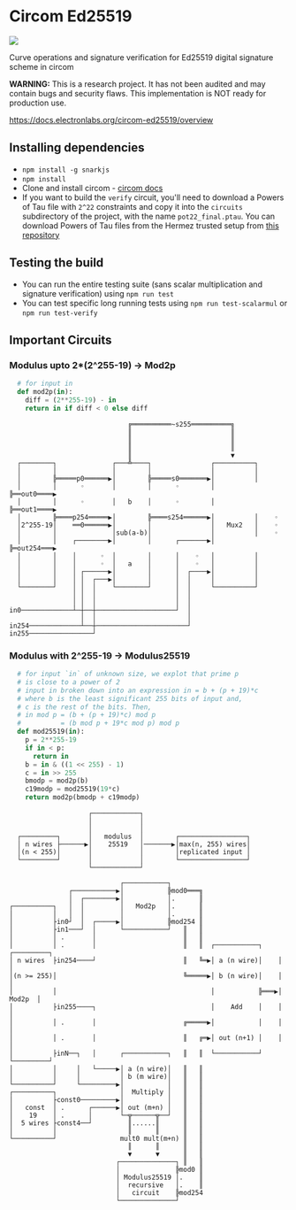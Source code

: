 # Circom Ed25519

<img src="https://github.com/Electron-Labs/circom-ed25519/actions/workflows/actions.yml/badge.svg?branch=master">

Curve operations and signature verification for Ed25519 digital signature scheme in circom 

**WARNING:** This is a research project. It has not been audited and may contain bugs and security flaws. This implementation is NOT ready for production use.

https://docs.electronlabs.org/circom-ed25519/overview


## Installing dependencies
- `npm install -g snarkjs`
- `npm install`
- Clone and install circom - [circom docs](https://docs.circom.io/getting-started/installation/)
- If you want to build the `verify` circuit, you'll need to download a Powers of Tau file with `2^22` constraints and copy it into the `circuits` subdirectory of the project, with the name `pot22_final.ptau`. You can download Powers of Tau files from the Hermez trusted setup from [this repository](https://github.com/iden3/snarkjs#7-prepare-phase-2)

## Testing the build
- You can run the entire testing suite (sans scalar multiplication and signature verification) using `npm run test`
- You can test specific long running tests using `npm run test-scalarmul` or `npm run test-verify`

## Important Circuits

### Modulus upto 2*(2^255-19) -> Mod2p
```python
  # for input in
  def mod2p(in):
    diff = (2**255-19) - in
    return in if diff < 0 else diff
```

```                                                                                
                              ╔══════════~s255══════════╗                 
                              ║                         ║                 
                              ║                         ║                 
                              ║                         ║                 
                              ║                         ▼                 
  ┌────────┐              ┌───╩────┐               ┌──────────┐           
  │        │              │        │               │          │           
  │        ╠═════p0══════▶│        ╠═════s0═══════▶│          │           
  │        │      ◦       │        │      ◦        │          ╠══out0════▶
  │        │      ◦       │   b    │      ◦        │          ╠══out1════▶
  │        ╠════p254═════▶│        ╠════s254══════▶│          │    ◦      
  │2^255-19│    ══0══════▶│        │               │   Mux2   │    ◦      
  │        │              │sub(a-b)│               │          │    ◦      
  │        │    ┌────────▶│        │      ┌───────▶│          ╠═out254═══▶
  │        │    │      ◦  │        │      │    ◦   │          │           
  │        │    │      ◦  │   a    │      │    ◦   │          │           
  │        │    │ ┌──────▶│        │      │  ┌────▶│          │           
  │        │    │ │  ┌───▶│        │      │  │     │          │           
  └────────┘    │ │  │    └────────┘      │  │     └──────────┘           
                │ │  │                    │  │                            
                │ │  │                    │  │                            
in0─────────────┴─┼──┼────────────────────┘  │                            
                  │  │                       │                            
in254─────────────┴──┼───────────────────────┘                            
in255────────────────┘ 
```                                                                                        

### Modulus with 2^255-19 -> Modulus25519
```python
  # for input `in` of unknown size, we explot that prime p
  # is close to a power of 2
  # input in broken down into an expression in = b + (p + 19)*c
  # where b is the least significant 255 bits of input and,
  # c is the rest of the bits. Then,
  # in mod p = (b + (p + 19)*c) mod p
  #          = (b mod p + 19*c mod p) mod p
  def mod25519(in):
    p = 2**255-19
    if in < p:
      return in
    b = in & ((1 << 255) - 1)
    c = in >> 255
    bmodp = mod2p(b)
    c19modp = mod25519(19*c)
    return mod2p(bmodp + c19modp)
```
```
                    ┌────────────┐
                    │            │
                    │            │
  ┌─────────┐       │   modulus  │        ┌─────────────────┐
  │ n wires ├──────▶│    25519   │───────▶│max(n, 255) wires│
  │(n < 255)│       │            │        │replicated input │
  └─────────┘       │            │        └─────────────────┘
                    └────────────┘
```

```
                            ┌───────────┐                                       
               ┌───────────▶│           ╠mod0═══╗                               
               │  ┌────────▶│           │.      ║                               
┌──────────┐   │  │         │   Mod2p   │.      ║                               
│          │   │  │         │           │.      ║                               
│          ├in0┘  │  ┌─────▶│           ╠mod254 ║                               
│          ├in1───┘  │      └───────────┘   ║   ║                               
│          │ .       │                      ║   ║                               
│          │ .       │                      ║   ║  ┌───────────┐    ┌─────────┐
│ n wires  ├in254────┘                      ║   ╚═▶│ a (n wire)│    │         │
│(n >= 255)│                                ╚═════▶│ b (n wire)│    │         │
│          │                                       │           ╠═══▶│  Mod2p  │
│          ├in255────┐                             │    Add    │    │         │
│          │ .       │                      ╔═════▶│           │    │         │
│          │ .       │                      ║   ╔═▶│ out (n+1) │    │         │
│          ├inN──┐   │      ┌───────────┐   ║   ║  └───────────┘    └─────────┘
│          │     │   └─────▶│ a (n wire)│   ║   ║                               
│          │     │          │ b (m wire)│   ║   ║                               
└──────────┘     └─────────▶│           │   ║   ║                               
┌──────────┐                │  Multiply │   ║   ║                               
│          ├const0─────────▶│           │   ║   ║                               
│   const  │ .      ┌──────▶│ out (m+n) │   ║   ║                               
│    19    │ .      │       └─╦──────╦──┘   ║   ║                               
│  5 wires ├const4──┘         ║......║      ║   ║                               
│          │                  ║      ║      ║   ║                               
└──────────┘                mult0 mult(m+n) ║   ║                               
                              ║      ║      ║   ║                               
                              ▼      ▼      ║   ║                               
                           ┌──────────────┐ ║   ║                               
                           │              ╠mod0 ║                               
                           │ Modulus25519 │.    ║                               
                           │  recursive   │.    ║                               
                           │   circuit    ╠mod254                               
                           └──────────────┘       
                           
```